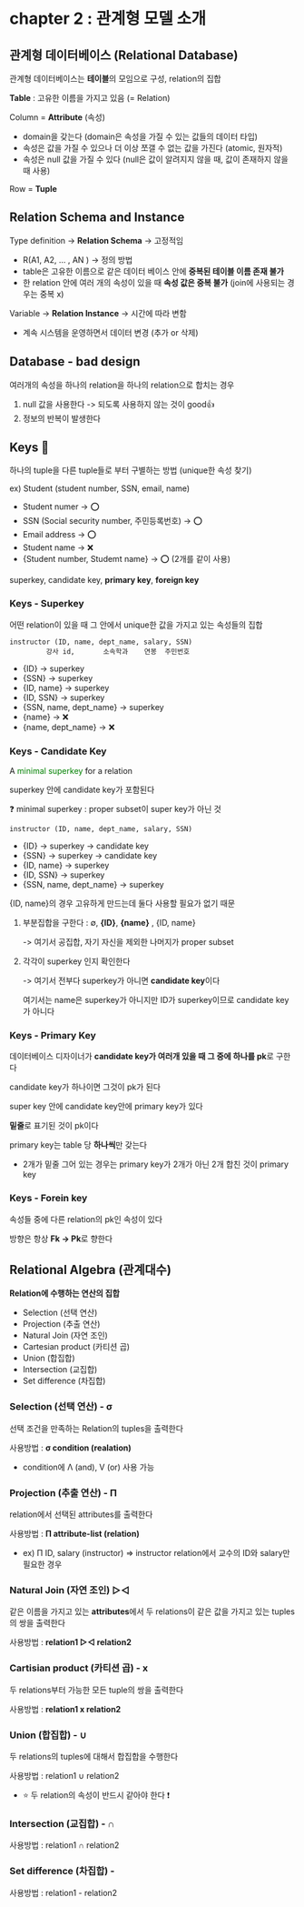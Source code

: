 # chapter 2 : 관계형 모델 소개

## 관계형 데이터베이스 (Relational Database)

관계형 데이터베이스는 **테이블**의 모임으로 구성, relation의 집합

**Table** : 고유한 이름을 가지고 있음 (= Relation)

Column = **Attribute** (속성)

- domain을 갖는다 (domain은 속성을 가질 수 있는 값들의 데이터 타입)
- 속성은 값을 가질 수 있으나 더 이상 쪼갤 수 없는 값을 가진다 (atomic, 원자적) 
- 속성은 null 값을 가질 수 있다 (null은 값이 알려지지 않을 때, 값이 존재하지 않을때 사용)

Row = **Tuple**

## Relation Schema and Instance

Type definition -> **Relation Schema** -> 고정적임

- R(A1, A2, ... , AN ) -> 정의 방법
- table은 고유한 이름으로 같은 데이터 베이스 안에 **중복된 테이블 이름 존재 불가**
- 한 relation 안에 여러 개의 속성이 있을 때 **속성 값은 중복 불가** (join에 사용되는 경우는 중복 x)

Variable -> **Relation Instance** -> 시간에 따라 변함

- 계속 시스템을 운영하면서 데이터 변경 (추가 or 삭제)

## Database - bad design

여러개의 속성을 하나의 relation을 하나의 relation으로 합치는 경우

1. null 값을 사용한다 -> 되도록 사용하지 않는 것이 good👍
2. 정보의 반복이 발생한다

## Keys 🔑

하나의 tuple을 다른 tuple들로 부터 구별하는 방법 (unique한 속성 찾기)

ex) Student (student number, SSN, email, name)

- Student numer -> ⭕
- SSN (Social security number, 주민등록번호) -> ⭕
- Email address -> ⭕
- Student name -> ❌
- {Student number, Studemt name} -> ⭕ (2개를 같이 사용)

superkey, candidate key, **primary key**, **foreign key**

### Keys - Superkey

어떤 relation이 있을 때 그 안에서 unique한 값을 가지고 있는 속성들의 집합

```
instructor (ID, name, dept_name, salary, SSN)
         강사 id,       소속학과    연봉  주민번호
```

- {ID} -> superkey
- {SSN} -> superkey
- {ID, name} -> superkey
- {ID, SSN} -> superkey
- {SSN, name, dept_name} -> superkey
- {name} -> ❌
- {name, dept_name} -> ❌

### Keys - Candidate Key

A <span style = "color:green">minimal superkey</span> for a relation

superkey 안에 candidate key가 포함된다

❓ minimal superkey : proper subset이 super key가 아닌 것

```
instructor (ID, name, dept_name, salary, SSN)
```

- {ID} -> superkey -> candidate key
- {SSN} -> superkey -> candidate key
- {ID, name} -> superkey 
- {ID, SSN} -> superkey
- {SSN, name, dept_name} -> superkey

{ID, name}의 경우 고유하게 만드는데 둘다 사용할 필요가 없기 때문

1. 부분집합을 구한다 : ∅, **{ID}**, **{name}** , {ID, name}

   -> 여기서 공집합, 자기 자신을 제외한 나머지가 proper subset

2. 각각이 superkey 인지 확인한다

   -> 여기서 전부다 superkey가 아니면 **candidate key**이다

   여기서는 name은 superkey가 아니지만 ID가 superkey이므로 candidate key가 아니다

### Keys - Primary Key

데이터베이스 디자이너가 **candidate key가 여러개 있을 때 그 중에 하나를 pk**로 구한다

candidate key가 하나이면 그것이 pk가 된다

super key 안에 candidate key안에 primary key가 있다

**밑줄**로 표기된 것이 pk이다

primary key는 table 당 **하나씩**만 갖는다

- 2개가 밑줄 그어 있는 경우는 primary key가 2개가 아닌 2개 합친 것이 primary key

### Keys - Forein key

속성들 중에 다른 relation의 pk인 속성이 있다

방향은 항상 **Fk -> Pk**로 향한다

## Relational Algebra (관계대수)

**Relation에 수행하는 연산의 집합**

-  Selection (선택 연산)
- Projection (추출 연산)
- Natural Join (자연 조인)
- Cartesian product (카티션 곱)
- Union (합집합)
- Intersection (교집합)
- Set difference (차집합)

### Selection (선택 연산) - σ

선택 조건을 만족하는 Relation의 tuples을 출력한다

사용방법 : **σ condition (realation)**

- condition에 Λ (and), V (or) 사용 가능

### Projection (추출 연산) - Π

relation에서 선택된 attributes를 출력한다

사용방법 : **Π attribute-list (relation)**

- ex) Π ID, salary (instructor)  => instructor relation에서 교수의 ID와 salary만 필요한 경우

### Natural Join (자연 조인)   ▷◁

같은 이름을 가지고 있는 **attributes**에서 두 relations이 같은 값을 가지고 있는 tuples의 쌍을 출력한다

사용방법 : **relation1 ▷◁ relation2**

### Cartisian product (카티션 곱) - x

두 relations부터 가능한 모든 tuple의 쌍을 출력한다

사용방법 : **relation1 x relation2**

### Union (합집합) - ∪

두 relations의 tuples에 대해서 합집합을 수행한다

사용방법 : relation1 ∪ relation2

- ⭐ 두 relation의 속성이 반드시 같아야 한다 ❗ 

### Intersection (교집합) - ∩

사용방법 : relation1 ∩  relation2

### Set difference (차집합) - 

사용방법 : relation1 - relation2







